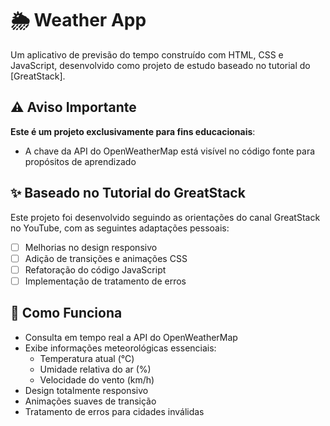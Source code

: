 # 🌦️ Weather App

Um aplicativo de previsão do tempo construído com HTML, CSS e JavaScript, desenvolvido como projeto de estudo baseado no tutorial do [GreatStack].

## ⚠️ Aviso Importante
**Este é um projeto exclusivamente para fins educacionais**:
- A chave da API do OpenWeatherMap está visível no código fonte para propósitos de aprendizado

## ✨ Baseado no Tutorial do GreatStack
Este projeto foi desenvolvido seguindo as orientações do canal GreatStack no YouTube, com as seguintes adaptações pessoais:
- [ ] Melhorias no design responsivo
- [ ] Adição de transições e animações CSS
- [ ] Refatoração do código JavaScript
- [ ] Implementação de tratamento de erros

## 🔧 Como Funciona
- Consulta em tempo real a API do OpenWeatherMap
- Exibe informações meteorológicas essenciais:
  - Temperatura atual (°C)
  - Umidade relativa do ar (%)
  - Velocidade do vento (km/h)
- Design totalmente responsivo
- Animações suaves de transição
- Tratamento de erros para cidades inválidas
